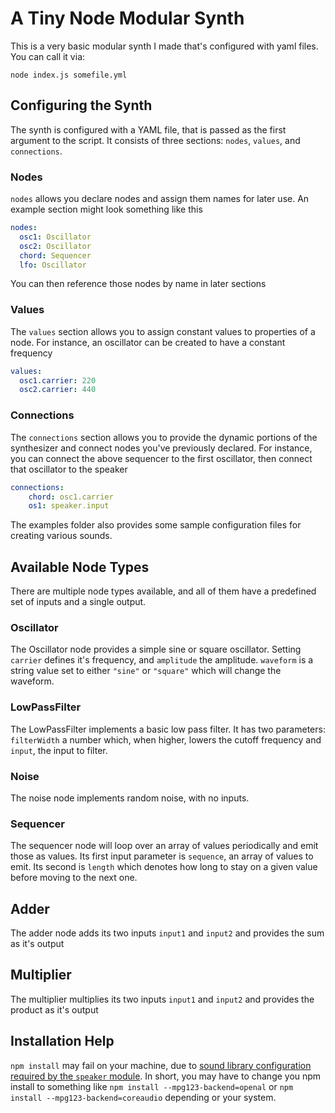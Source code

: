# A Tiny Node Modular Synth
This is a very basic modular synth I made that's configured with yaml files. You can call it via:
```
node index.js somefile.yml
```


## Configuring the Synth
The synth is configured with a YAML file, that is passed as the first argument to the script.
It consists of three sections: `nodes`, `values`, and `connections`.

### Nodes
`nodes` allows you declare nodes and assign them names for later use.
An example section might look something like this
```yaml
nodes:
  osc1: Oscillator
  osc2: Oscillator
  chord: Sequencer
  lfo: Oscillator
```
You can then reference those nodes by name in later sections

### Values
The `values` section allows you to assign constant values to properties of a node.
For instance, an oscillator can be created to have a constant frequency
```yaml
values:
  osc1.carrier: 220
  osc2.carrier: 440
```

### Connections
The `connections` section allows you to provide the dynamic portions of the synthesizer and connect nodes you've previously declared.
For instance, you can connect the above sequencer to the first oscillator, then connect that oscillator to the speaker
```yaml
connections:
    chord: osc1.carrier
    os1: speaker.input
```

The examples folder also provides some sample configuration files for creating various sounds.

## Available Node Types
There are multiple node types available, and all of them have a predefined set of inputs and a single output.

### Oscillator
The Oscillator node provides a simple sine or square oscillator. Setting `carrier` defines it's frequency, and `amplitude` the amplitude.
`waveform` is a string value set to either `"sine"` or `"square"` which will change the waveform.

### LowPassFilter
The LowPassFilter implements a basic low pass filter. It has two parameters: `filterWidth` a number which, when higher, lowers the cutoff frequency and `input`, the input to filter.

### Noise
The noise node implements random noise, with no inputs.

### Sequencer
The sequencer node will loop over an array of values periodically and emit those as values.
Its first input parameter is `sequence`, an array of values to emit.
Its second is `length` which denotes how long to stay on a given value before moving to the next one.

## Adder
The adder node adds its two inputs `input1` and `input2` and provides the sum as it's output

## Multiplier
The multiplier multiplies its two inputs `input1` and `input2` and provides the product as it's output

## Installation Help
`npm install` may fail on your machine, due to [sound library configuration required by the `speaker` module](https://github.com/TooTallNate/node-speaker#audio-backend-selection).
In short, you may have to change you npm install to something like `npm install --mpg123-backend=openal` or `npm install --mpg123-backend=coreaudio` depending or your system.
